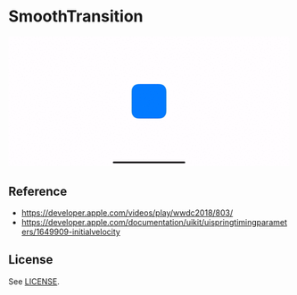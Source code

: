 # SmoothTransition

![Animation image](image.gif)

## Reference

- https://developer.apple.com/videos/play/wwdc2018/803/
- https://developer.apple.com/documentation/uikit/uispringtimingparameters/1649909-initialvelocity

## License

See [LICENSE](./LICENSE).
